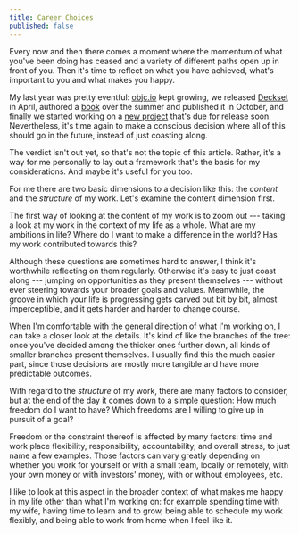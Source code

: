 ```yaml
---
title: Career Choices
published: false
---
```


Every now and then there comes a moment where the momentum of what you've been doing has ceased and a variety of different paths open up in front of you. Then it's time to reflect on what you have achieved, what's important to you and what makes you happy.

My last year was pretty eventful: [objc.io](http://www.objc.io) kept growing, we released [Deckset](http://decksetapp.com) in April, authored a [book](http://www.objc.io/books) over the summer and published it in October, and finally we started working on a [new project](https://twitter.com/getscenery) that's due for release soon. Nevertheless, it's time again to make a conscious decision where all of this should go in the future, instead of just coasting along.

The verdict isn't out yet, so that's not the topic of this article. Rather, it's a way for me personally to lay out a framework that's the basis for my considerations. And maybe it's useful for you too.

For me there are two basic dimensions to a decision like this: the *content* and the *structure* of my work. Let's examine the content dimension first.

The first way of looking at the content of my work is to zoom out --- taking a look at my work in the context of my life as a whole. What are my ambitions in life? Where do I want to make a difference in the world? Has my work contributed towards this?

Although these questions are sometimes hard to answer, I think it's worthwhile reflecting on them regularly. Otherwise it's easy to just coast along --- jumping on opportunities as they present themselves --- without ever steering towards your broader goals and values. Meanwhile, the groove in which your life is progressing gets carved out bit by bit, almost imperceptible, and it gets harder and harder to change course.

When I'm comfortable with the general direction of what I'm working on, I can take a closer look at the details. It's kind of like the branches of the tree: once you've decided among the thicker ones further down, all kinds of smaller branches present themselves. I usually find this the much easier part, since those decisions are mostly more tangible and have more predictable outcomes.

With regard to the *structure* of my work, there are many factors to consider, but at the end of the day it comes down to a simple question: How much freedom do I want to have? Which freedoms are I willing to give up in pursuit of a goal?

Freedom or the constraint thereof is affected by many factors: time and work place flexibility, responsibility, accountability, and overall stress, to just name a few examples. Those factors can vary greatly depending on whether you work for yourself or with a small team, locally or remotely, with your own money or with investors' money, with or without employees, etc.

I like to look at this aspect in the broader context of what makes me happy in my life other than what I'm working on: for example spending time with my wife, having time to learn and to grow, being able to schedule my work flexibly, and being able to work from home when I feel like it.